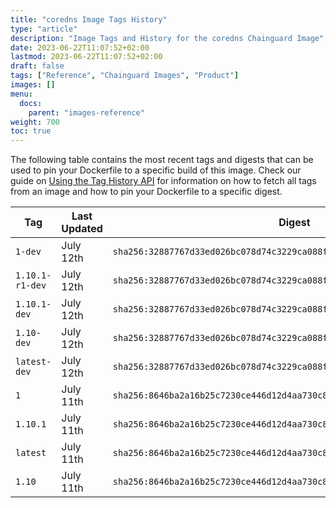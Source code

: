 ```yaml
---
title: "coredns Image Tags History"
type: "article"
description: "Image Tags and History for the coredns Chainguard Image"
date: 2023-06-22T11:07:52+02:00
lastmod: 2023-06-22T11:07:52+02:00
draft: false
tags: ["Reference", "Chainguard Images", "Product"]
images: []
menu:
  docs:
    parent: "images-reference"
weight: 700
toc: true
---
```


The following table contains the most recent tags and digests that can be used to pin your Dockerfile to a specific build of this image. Check our guide on [Using the Tag History API](/chainguard/chainguard-images/using-the-tag-history-api/) for information on how to fetch all tags from an image and how to pin your Dockerfile to a specific digest.

| Tag             | Last Updated | Digest                                                                    |
|-----------------|--------------|---------------------------------------------------------------------------|
| `1-dev`         | July 12th    | `sha256:32887767d33ed026bc078d74c3229ca088f3a2882d53c09183fd870a944df9c5` |
| `1.10.1-r1-dev` | July 12th    | `sha256:32887767d33ed026bc078d74c3229ca088f3a2882d53c09183fd870a944df9c5` |
| `1.10.1-dev`    | July 12th    | `sha256:32887767d33ed026bc078d74c3229ca088f3a2882d53c09183fd870a944df9c5` |
| `1.10-dev`      | July 12th    | `sha256:32887767d33ed026bc078d74c3229ca088f3a2882d53c09183fd870a944df9c5` |
| `latest-dev`    | July 12th    | `sha256:32887767d33ed026bc078d74c3229ca088f3a2882d53c09183fd870a944df9c5` |
| `1`             | July 11th    | `sha256:8646ba2a16b25c7230ce446d12d4aa730c868d46c8c83e56db0fb13b2c92103c` |
| `1.10.1`        | July 11th    | `sha256:8646ba2a16b25c7230ce446d12d4aa730c868d46c8c83e56db0fb13b2c92103c` |
| `latest`        | July 11th    | `sha256:8646ba2a16b25c7230ce446d12d4aa730c868d46c8c83e56db0fb13b2c92103c` |
| `1.10`          | July 11th    | `sha256:8646ba2a16b25c7230ce446d12d4aa730c868d46c8c83e56db0fb13b2c92103c` |
